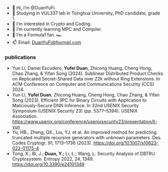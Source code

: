 - 👋 Hi, I’m @DuanYuFi
- 🏫 Studying in VUL337 lab in Tsinghua University, PhD candidate, grade 1.
- 👀 I’m interested in Crypto and Coding.
- 📖 I’m currently learning MPC and Compiler.
- 💞️ I’m a Formula1 fan. 🏎
- 📫 Email: DuanYuFi@foxmail.com

### publications

- Yun Li, Daniel Escudero, **Yufei Duan**, Zhicong Huang, Cheng Hong, Chao Zhang, & Yifan Song (2024). Sublinear Distributed Product Checks on Replicated Secret-Shared Data over Z2k without Ring Extensions. In ACM Conference on Computer and Communications Security (CCS) 2024.
- Yun Li, **Yufei Duan**, Zhicong Huang, Cheng Hong, Chao Zhang, & Yifan Song (2023). Efficient 3PC for Binary Circuits with Application to Maliciously-Secure DNN Inference. In 32nd USENIX Security Symposium (USENIX Security 23) (pp. 5377–5394). USENIX Association. https://www.usenix.org/conference/usenixsecurity23/presentation/li-yun
- Yu, HB., Zheng, QX., Liu, YJ. et al. An improved method for predicting truncated multiple recursive generators with unknown parameters. Des. Codes Cryptogr. 91, 1713–1736 (2023). https://doi.org/10.1007/s10623-022-01175-4
- Tong, X.; Bi, J.; **Duan, Y.**; Li, L.; Wang, L. Security Analysis of DBTRU Cryptosystem. Entropy 2022, 24, 1349. https://doi.org/10.3390/e24101349


<!---
DuanYuFi/DuanYuFi is a ✨ special ✨ repository because its `README.md` (this file) appears on your GitHub profile.
You can click the Preview link to take a look at your changes.
--->
